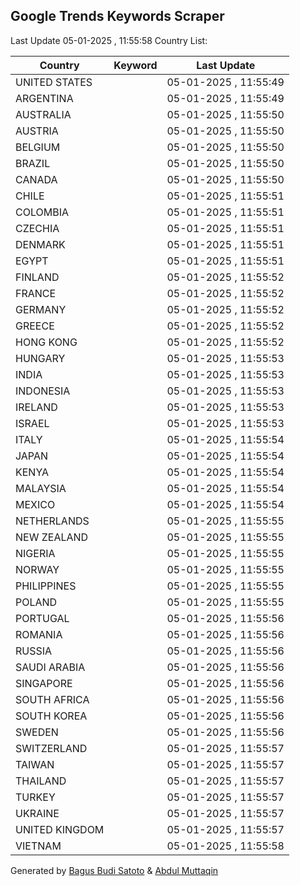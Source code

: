 
## Google Trends Keywords Scraper

Last Update 05-01-2025 , 11:55:58
Country List:

| Country | Keyword | Last Update |
| --- | --- | --- |
| UNITED STATES |  | 05-01-2025 , 11:55:49 |
| ARGENTINA |  | 05-01-2025 , 11:55:49 |
| AUSTRALIA |  | 05-01-2025 , 11:55:50 |
| AUSTRIA |  | 05-01-2025 , 11:55:50 |
| BELGIUM |  | 05-01-2025 , 11:55:50 |
| BRAZIL |  | 05-01-2025 , 11:55:50 |
| CANADA |  | 05-01-2025 , 11:55:50 |
| CHILE |  | 05-01-2025 , 11:55:51 |
| COLOMBIA |  | 05-01-2025 , 11:55:51 |
| CZECHIA |  | 05-01-2025 , 11:55:51 |
| DENMARK |  | 05-01-2025 , 11:55:51 |
| EGYPT |  | 05-01-2025 , 11:55:51 |
| FINLAND |  | 05-01-2025 , 11:55:52 |
| FRANCE |  | 05-01-2025 , 11:55:52 |
| GERMANY |  | 05-01-2025 , 11:55:52 |
| GREECE |  | 05-01-2025 , 11:55:52 |
| HONG KONG |  | 05-01-2025 , 11:55:52 |
| HUNGARY |  | 05-01-2025 , 11:55:53 |
| INDIA |  | 05-01-2025 , 11:55:53 |
| INDONESIA |  | 05-01-2025 , 11:55:53 |
| IRELAND |  | 05-01-2025 , 11:55:53 |
| ISRAEL |  | 05-01-2025 , 11:55:53 |
| ITALY |  | 05-01-2025 , 11:55:54 |
| JAPAN |  | 05-01-2025 , 11:55:54 |
| KENYA |  | 05-01-2025 , 11:55:54 |
| MALAYSIA |  | 05-01-2025 , 11:55:54 |
| MEXICO |  | 05-01-2025 , 11:55:54 |
| NETHERLANDS |  | 05-01-2025 , 11:55:55 |
| NEW ZEALAND |  | 05-01-2025 , 11:55:55 |
| NIGERIA |  | 05-01-2025 , 11:55:55 |
| NORWAY |  | 05-01-2025 , 11:55:55 |
| PHILIPPINES |  | 05-01-2025 , 11:55:55 |
| POLAND |  | 05-01-2025 , 11:55:55 |
| PORTUGAL |  | 05-01-2025 , 11:55:56 |
| ROMANIA |  | 05-01-2025 , 11:55:56 |
| RUSSIA |  | 05-01-2025 , 11:55:56 |
| SAUDI ARABIA |  | 05-01-2025 , 11:55:56 |
| SINGAPORE |  | 05-01-2025 , 11:55:56 |
| SOUTH AFRICA |  | 05-01-2025 , 11:55:56 |
| SOUTH KOREA |  | 05-01-2025 , 11:55:56 |
| SWEDEN |  | 05-01-2025 , 11:55:56 |
| SWITZERLAND |  | 05-01-2025 , 11:55:57 |
| TAIWAN |  | 05-01-2025 , 11:55:57 |
| THAILAND |  | 05-01-2025 , 11:55:57 |
| TURKEY |  | 05-01-2025 , 11:55:57 |
| UKRAINE |  | 05-01-2025 , 11:55:57 |
| UNITED KINGDOM |  | 05-01-2025 , 11:55:57 |
| VIETNAM |  | 05-01-2025 , 11:55:58 |

Generated by [Bagus Budi Satoto](https://github.com/bagussatoto/) & [Abdul Muttaqin](https://github.com/fdciabdul/)
